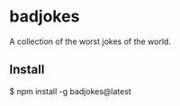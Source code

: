 # badjokes

A collection of the worst jokes of the world.

## Install

\$ npm install -g badjokes@latest
